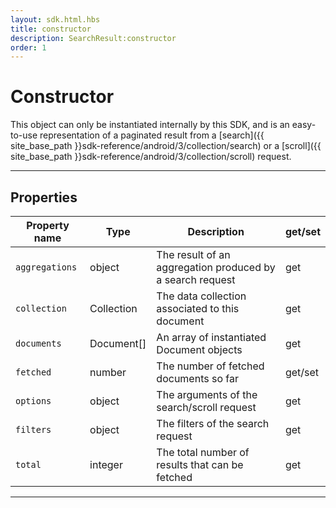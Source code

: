 ```yaml
---
layout: sdk.html.hbs
title: constructor
description: SearchResult:constructor
order: 1
---
```

  

# Constructor

This object can only be instantiated internally by this SDK, and is an easy-to-use representation of a paginated result from a [search]({{ site_base_path }}sdk-reference/android/3/collection/search) or a [scroll]({{ site_base_path }}sdk-reference/android/3/collection/scroll) request.

---

## Properties

| Property name | Type | Description | get/set |
|--------------|--------|-----------------------------------|---------|
| ``aggregations`` | object | The result of an aggregation produced by a search request | get |
| ``collection`` | Collection | The data collection associated to this document | get |
| ``documents`` | Document[] | An array of instantiated Document objects | get |
| ``fetched`` | number | The number of fetched documents so far | get/set |
| ``options`` | object | The arguments of the search/scroll request | get |
| ``filters`` | object | The filters of the search request | get |
| ``total`` | integer | The total number of results that can be fetched | get |

---
